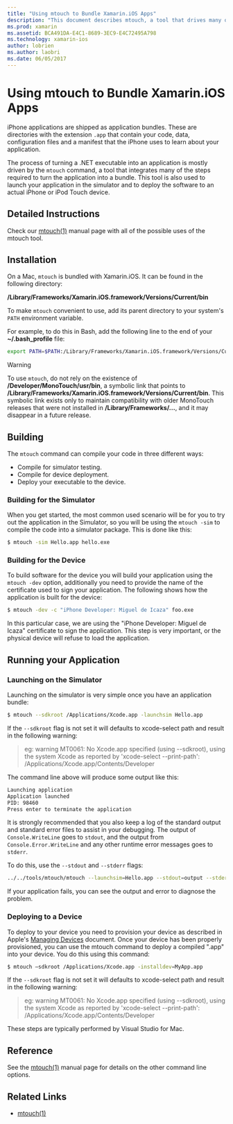 ```yaml
---
title: "Using mtouch to Bundle Xamarin.iOS Apps"
description: "This document describes mtouch, a tool that drives many of the steps required to turn a Xamarin.iOS application into a bundle, launch it in the simulator, and deploy it to a physical device."
ms.prod: xamarin
ms.assetid: BCA491DA-E4C1-8689-3EC9-E4C72495A798
ms.technology: xamarin-ios
author: lobrien
ms.author: laobri
ms.date: 06/05/2017
---
```


# Using mtouch to Bundle Xamarin.iOS Apps

iPhone applications are shipped as application bundles. These are directories
with the extension `.app` that contain your code, data, configuration
files and a manifest that the iPhone uses to learn about your application.

The process of turning a .NET executable into an application is mostly driven
by the `mtouch` command, a tool that integrates many of the steps
required to turn the application into a bundle. This tool is also used to launch
your application in the simulator and to deploy the software to an actual iPhone
or iPod Touch device.

## Detailed Instructions

Check our [mtouch(1)](http://docs.go-mono.com/?link=man%3amtouch(1)) manual page with all of the possible uses of the mtouch
tool.

## Installation

On a Mac, `mtouch` is bundled with Xamarin.iOS. It can be found in the 
following directory:

**/Library/Frameworks/Xamarin.iOS.framework/Versions/Current/bin**

To make `mtouch` convenient to use, add its parent directory to your 
system's `PATH` environment variable.  

For example, to do this in Bash, add the following line to the end of your 
**~/.bash_profile** file:

```bash
export PATH=$PATH:/Library/Frameworks/Xamarin.iOS.framework/Versions/Current/bin
```

> [!WARNING]
> To use `mtouch`, do not rely on the existence of **/Developer/MonoTouch/usr/bin**, 
> a symbolic link that points to 
> **/Library/Frameworks/Xamarin.iOS.framework/Versions/Current/bin**. This
> symbolic link exists only to maintain compatibility with older MonoTouch
> releases that were not installed in **/Library/Frameworks/...**, and it 
> may disappear in a future release.

## Building

The `mtouch` command can compile your code in three different
ways:

-  Compile for simulator testing.
-  Compile for device deployment.
-  Deploy your executable to the device.


### Building for the Simulator

When you get started, the most common used scenario will be for you to try
out the application in the Simulator, so you will be using the `mtouch -sim` to compile the code into a simulator package. This is done like
this:

```bash
$ mtouch -sim Hello.app hello.exe
```

### Building for the Device

To build software for the device you will build your application using the `mtouch -dev` option, additionally you need to provide the name of
the certificate used to sign your application. The following shows how the
application is built for the device:

```bash
$ mtouch -dev -c "iPhone Developer: Miguel de Icaza" foo.exe
```

In this particular case, we are using the "iPhone Developer: Miguel de Icaza"
certificate to sign the application. This step is very important, or the
physical device will refuse to load the application.

 <a name="Running_your_Application" />


## Running your Application


### Launching on the Simulator

Launching on the simulator is very simple once you have an application
bundle:

```bash
$ mtouch --sdkroot /Applications/Xcode.app -launchsim Hello.app 
```

If the `--sdkroot` flag is not set it will defaults to xcode-select path and result in the following warning:

> eg: warning MT0061: No Xcode.app specified (using --sdkroot), using the system Xcode as reported by 'xcode-select --print-path': /Applications/Xcode.app/Contents/Developer 

The command line above will produce some output like this:

```bash
Launching application
Application launched
PID: 98460
Press enter to terminate the application
```



It is strongly recommended that you also keep a log of the standard output
and standard error files to assist in your debugging. The output of
`Console.WriteLine` goes to `stdout`, and the output from `Console.Error.WriteLine`
and any other runtime error messages goes to `stderr`.

To do this, use the `--stdout` and `--stderr` flags:

```bash
../../tools/mtouch/mtouch --launchsim=Hello.app --stdout=output --stderr=error
```

If your application fails, you can see the output and error to diagnose
the problem.


### Deploying to a Device

To deploy to your device you need to provision your device as described in
Apple's [Managing Devices](https://developer.apple.com/library/ios/#documentation/Xcode/Conceptual/ios_development_workflow/00-About_the_iOS_Application_Development_Workflow/introduction.html) document. Once your device has been
properly provisioned, you can use the mtouch command to deploy a compiled ".app"
into your device. You do this using this command:

```bash
$ mtouch —sdkroot /Applications/Xcode.app -installdev=MyApp.app
```

If the `--sdkroot` flag is not set it will defaults to xcode-select path and result in the following warning:

> eg: warning MT0061: No Xcode.app specified (using --sdkroot), using the system Xcode as reported by 'xcode-select --print-path': /Applications/Xcode.app/Contents/Developer 

These steps are typically performed by Visual Studio for Mac.

## Reference

See the [mtouch(1)](http://docs.go-mono.com/?link=man%3amtouch(1)) manual page for details on the other command line
options.



## Related Links

- [mtouch(1)](http://iosapi.xamarin.com/?link=man%3amtouch(1))
